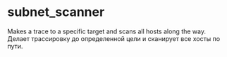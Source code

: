 # subnet_scanner
Makes a trace to a specific target and scans all hosts along the way.
Делает трассировку до определенной цели и сканирует все хосты по пути.
